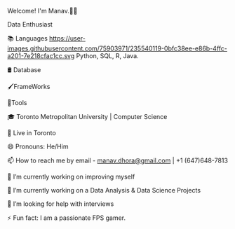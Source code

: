 Welcome! I'm Manav.🙋‍♂️

Data Enthusiast

📚 Languages
https://user-images.githubusercontent.com/75903971/235540119-0bfc38ee-e86b-4ffc-a201-7e218cfac1cc.svg Python, SQL, R, Java. 


🛢 Database


🖌️FrameWorks



🧰Tools


🎓 Toronto Metropolitan University | Computer Science

📍 Live in Toronto

😄 Pronouns: He/Him

📫 How to reach me by email - manav.dhora@gmail.com | +1 (647)648-7813

🔭 I’m currently working on improving myself

🌱 I’m currently working on a Data Analysis & Data Science Projects

🤔 I’m looking for help with interviews

⚡ Fun fact: I am a passionate FPS gamer.

<!---
notendurable/notendurable is a ✨ special ✨ repository because its `README.md` (this file) appears on your GitHub profile.
You can click the Preview link to take a look at your changes.
--->
